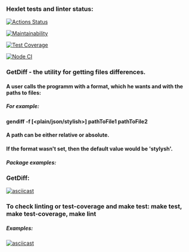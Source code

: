### Hexlet tests and linter status:
[![Actions Status](https://github.com/kristinafrdx/frontend-project-46/workflows/hexlet-check/badge.svg)](https://github.com/kristinafrdx/frontend-project-46/actions)

[![Maintainability](https://api.codeclimate.com/v1/badges/22291527cfe2d583fc1c/maintainability)](https://codeclimate.com/github/kristinafrdx/frontend-project-46/maintainability)

[![Test Coverage](https://api.codeclimate.com/v1/badges/22291527cfe2d583fc1c/test_coverage)](https://codeclimate.com/github/kristinafrdx/frontend-project-46/test_coverage)

[![Node CI](https://github.com/kristinafrdx/frontend-project-46/actions/workflows/main.yml/badge.svg)](https://github.com/kristinafrdx/frontend-project-46/actions/workflows/main.yml)

### GetDiff - the utility for getting files differences. 
#### A user calls the programm with a format, which he wants and with the paths to files:
##### For example: 
  #### gendiff -f [<plain/json/stylish>] pathToFile1 pathToFile2

#### A path can be either relative or absolute.
#### If the format wasn't set, then the default value would be 'stylysh'.
##### Package examples:
### GetDiff:
[![asciicast](https://asciinema.org/a/1rcyWdI4lWUNdnU96pUyL9th2.svg)](https://asciinema.org/a/1rcyWdI4lWUNdnU96pUyL9th2)


### To check linting or test-coverage and make test: make test, make test-coverage, make lint
##### Examples:
[![asciicast](https://asciinema.org/a/2H1UQXDQR172xHwbdD1kMprXE.svg)](https://asciinema.org/a/2H1UQXDQR172xHwbdD1kMprXE)
